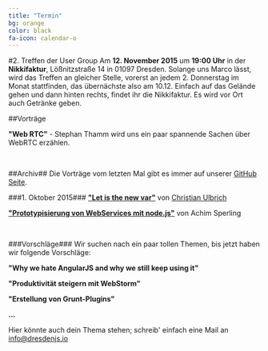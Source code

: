 ```yaml
---
title: "Termin"
bg: orange
color: black
fa-icon: calendar-o
---
```


#2. Treffen der User Group
Am **12. November 2015** um **19:00 Uhr** in der **Nikkifaktur**, Lößnitzstraße 14 in 01097 Dresden. Solange uns Marco lässt, wird das Treffen an gleicher Stelle, vorerst an jedem 2. Donnerstag im Monat stattfinden, das übernächste also am 10.12.
Einfach auf das Gelände gehen und dann hinten rechts, findet ihr die Nikkifaktur. Es wird vor Ort auch Getränke geben.

##Vorträge

**"Web RTC"** - Stephan Thamm wird uns ein paar spannende Sachen über WebRTC erzählen.

&#160;

##Archiv##
Die Vorträge vom letzten Mal gibt es immer auf unserer [GitHub Seite](https://github.com/dresdenjs/).

###1. Oktober 2015###
**["Let is the new var"](https://github.com/dresdenjs/let-is-the-new-var)** von [Christian Ulbrich](christian@dresdenjs.io)

**["Prototypisierung von WebServices mit node.js"](https://github.com/dresdenjs/api-mock-using-nodejs)** von Achim Sperling 

&#160;

###Vorschläge###
Wir suchen nach ein paar tollen Themen, bis jetzt haben wir folgende Vorschläge:

**"Why we hate AngularJS and why we still keep using it"**

**"Produktivität steigern mit WebStorm"**

**"Erstellung von Grunt-Plugins"**

**...**

Hier könnte auch dein Thema stehen; schreib' einfach eine Mail an <info@dresdenjs.io>

